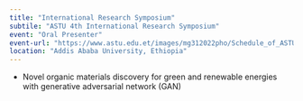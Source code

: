 ```yaml
---
title: "International Research Symposium"
subtile: "ASTU 4th International Research Symposium"
event: "Oral Presenter"
event-url: "https://www.astu.edu.et/images/mg312022pho/Schedule_of_ASTUs_4th_Inter_Res_Symp_06April__2023ocx.pdf" 
location: "Addis Ababa University, Ethiopia"
---
```


- Novel organic materials discovery for green and renewable energies with generative adversarial network (GAN)
